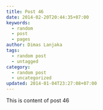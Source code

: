 ```yaml
---
title: Post 46
date: 2014-02-20T20:44:35+07:00
keywords:
  - random
  - post
  - pages
author: Dimas Lanjaka
tags:
  - random post
  - untagged
category:
  - random post
  - uncategorized
updated: 2014-01-04T23:27:08+07:00
---
```

This is content of post 46
